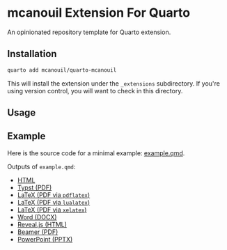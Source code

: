 # mcanouil Extension For Quarto

An opinionated repository template for Quarto extension.

## Installation

```bash
quarto add mcanouil/quarto-mcanouil
```

This will install the extension under the `_extensions` subdirectory.
If you're using version control, you will want to check in this directory.

## Usage

## Example

Here is the source code for a minimal example: [example.qmd](example.qmd).

Outputs of `example.qmd`:

- [HTML](https://m.canouil.dev/quarto-mcanouil/)
- [Typst (PDF)](https://m.canouil.dev/quarto-mcanouil/example-typst.pdf)
- [LaTeX (PDF via `pdflatex`)](https://m.canouil.dev/quarto-mcanouil/example-pdflatex.pdf)
- [LaTeX (PDF via `lualatex`)](https://m.canouil.dev/quarto-mcanouil/example-lualatex.pdf)
- [LaTeX (PDF via `xelatex`)](https://m.canouil.dev/quarto-mcanouil/example-xelatex.pdf)
- [Word (DOCX)](https://m.canouil.dev/quarto-mcanouil/example-openxml.docx)
- [Reveal.js (HTML)](https://m.canouil.dev/quarto-mcanouil/example-revealjs.html)
- [Beamer (PDF)](https://m.canouil.dev/quarto-mcanouil/example-beamer.pdf)
- [PowerPoint (PPTX)](https://m.canouil.dev/quarto-mcanouil/example-pptx.pptx)
